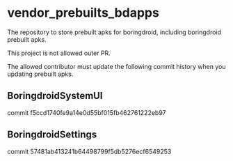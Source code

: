 # vendor_prebuilts_bdapps

The repository to store prebuilt apks for boringdroid, including boringdroid prebuilt apks.

This project is not allowed outer PR.

The allowed contributor must update the following commit history when you updating prebuilt apks.

## BoringdroidSystemUI

commit f5ccd1740fe9a14e0d55bf015fb462761222eb97

## BoringdroidSettings

commit 57481ab413241b64498799f5db5276ecf6549253
